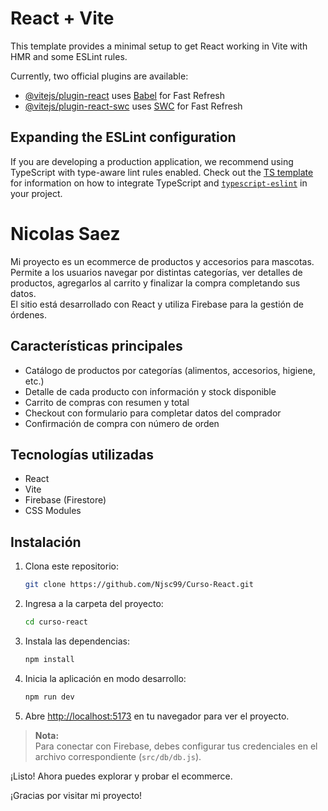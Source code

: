 # React + Vite

This template provides a minimal setup to get React working in Vite with HMR and some ESLint rules.

Currently, two official plugins are available:

- [@vitejs/plugin-react](https://github.com/vitejs/vite-plugin-react/blob/main/packages/plugin-react) uses [Babel](https://babeljs.io/) for Fast Refresh
- [@vitejs/plugin-react-swc](https://github.com/vitejs/vite-plugin-react/blob/main/packages/plugin-react-swc) uses [SWC](https://swc.rs/) for Fast Refresh

## Expanding the ESLint configuration

If you are developing a production application, we recommend using TypeScript with type-aware lint rules enabled. Check out the [TS template](https://github.com/vitejs/vite/tree/main/packages/create-vite/template-react-ts) for information on how to integrate TypeScript and [`typescript-eslint`](https://typescript-eslint.io) in your project.

# Nicolas Saez

Mi proyecto es un ecommerce de productos y accesorios para mascotas.  
Permite a los usuarios navegar por distintas categorías, ver detalles de productos, agregarlos al carrito y finalizar la compra completando sus datos.  
El sitio está desarrollado con React y utiliza Firebase para la gestión de órdenes.

## Características principales

- Catálogo de productos por categorías (alimentos, accesorios, higiene, etc.)
- Detalle de cada producto con información y stock disponible
- Carrito de compras con resumen y total
- Checkout con formulario para completar datos del comprador
- Confirmación de compra con número de orden

## Tecnologías utilizadas

- React
- Vite
- Firebase (Firestore)
- CSS Modules

## Instalación 

1. Clona este repositorio:
   ```bash
   git clone https://github.com/Njsc99/Curso-React.git
   ```

2. Ingresa a la carpeta del proyecto:
   ```bash
   cd curso-react
   ```

3. Instala las dependencias:
   ```bash
   npm install
   ```

4. Inicia la aplicación en modo desarrollo:
   ```bash
   npm run dev
   ```

5. Abre [http://localhost:5173](http://localhost:5173) en tu navegador para ver el proyecto.

> **Nota:**  
> Para conectar con Firebase, debes configurar tus credenciales en el archivo correspondiente (`src/db/db.js`).

¡Listo! Ahora puedes explorar y probar el ecommerce.


¡Gracias por visitar mi proyecto!